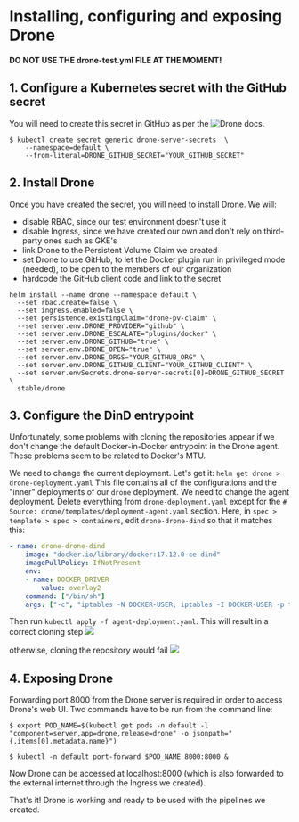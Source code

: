 # Installing, configuring and exposing Drone

**DO NOT USE THE drone-test.yml FILE AT THE MOMENT!**

## 1. Configure a Kubernetes secret with the GitHub secret 
You will need to create this secret in GitHub as per the ![Drone docs](http://readme.drone.io/admin/setup-github/).
```
$ kubectl create secret generic drone-server-secrets  \
    --namespace=default \
    --from-literal=DRONE_GITHUB_SECRET="YOUR_GITHUB_SECRET"
```


## 2. Install Drone
Once you have created the secret, you will need to install Drone.
We will:
* disable RBAC, since our test environment doesn't use it
* disable Ingress, since we have created our own and don't rely on third-party ones such as GKE's
* link Drone to the Persistent Volume Claim we created
* set Drone to use GitHub, to let the Docker plugin run in privileged mode (needed), to be open to the members of our organization
* hardcode the GitHub client code and link to the secret

```
helm install --name drone --namespace default \
  --set rbac.create=false \
  --set ingress.enabled=false \
  --set persistence.existingClaim="drone-pv-claim" \
  --set server.env.DRONE_PROVIDER="github" \
  --set server.env.DRONE_ESCALATE="plugins/docker" \
  --set server.env.DRONE_GITHUB="true" \
  --set server.env.DRONE_OPEN="true" \
  --set server.env.DRONE_ORGS="YOUR_GITHUB_ORG" \
  --set server.env.DRONE_GITHUB_CLIENT="YOUR_GITHUB_CLIENT" \
  --set server.envSecrets.drone-server-secrets[0]=DRONE_GITHUB_SECRET \
  stable/drone
```



## 3. Configure the DinD entrypoint
Unfortunately, some problems with cloning the repositories appear if we don't change the default Docker-in-Docker entrypoint in the Drone agent. These problems seem to be related to Docker's MTU.

We need to change the current deployment. Let's get it:
```helm get drone > drone-deployment.yaml```
This file contains all of the configurations and the "inner" deployments of our `drone` deployment. We need to change the agent deployment.
Delete everything from `drone-deployment.yaml` except for the `# Source: drone/templates/deployment-agent.yaml` section.
Here, in `spec > template > spec > containers`, edit `drone-drone-dind` so that it matches this:

```yaml
- name: drone-drone-dind
    image: "docker.io/library/docker:17.12.0-ce-dind"
    imagePullPolicy: IfNotPresent
    env:
    - name: DOCKER_DRIVER
        value: overlay2
    command: ["/bin/sh"]
    args: ["-c", "iptables -N DOCKER-USER; iptables -I DOCKER-USER -p tcp --tcp-flags SYN,RST SYN -j TCPMSS --clamp-mss-to-pmtu; dockerd --host=unix:///var/run/docker.sock --host=tcp://127.0.0.1:2375 --mtu=1350"]
```

Then run `kubectl apply -f agent-deployment.yaml`.
This will result in a correct cloning step
![](https://i.imgur.com/ot55jn8.png)

otherwise, cloning the repository would fail
![](https://i.imgur.com/dqFdj8E.png)



## 4. Exposing Drone
Forwarding port 8000 from the Drone server is required in order to access Drone's web UI.
Two commands have to be run from the command line:
```
$ export POD_NAME=$(kubectl get pods -n default -l "component=server,app=drone,release=drone" -o jsonpath="{.items[0].metadata.name}")

$ kubectl -n default port-forward $POD_NAME 8000:8000 &
```

Now Drone can be accessed at localhost:8000 (which is also forwarded to the external internet through the Ingress we created).


That's it! Drone is working and ready to be used with the pipelines we created.

